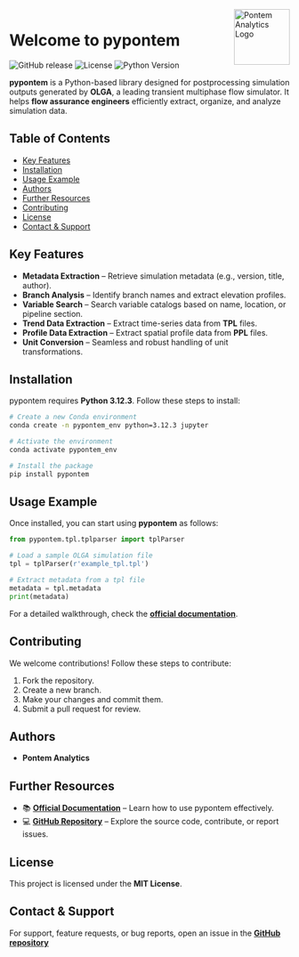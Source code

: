 <img style="float:right;" src="https://cdn.prod.website-files.com/645a93c524f9bd7ace372f1b/646ba830c8f56fa29664d1d7_logo.svg" alt="Pontem Analytics Logo" width="100" />


# Welcome to pypontem

![GitHub release](https://img.shields.io/pypi/v/pypontem)
![License](https://img.shields.io/badge/license-MIT-green)
![Python Version](https://img.shields.io/badge/python-3.12.3-blue)

**pypontem** is a Python-based library designed for postprocessing simulation outputs generated by **OLGA**, a leading transient multiphase flow simulator. It helps **flow assurance engineers** efficiently extract, organize, and analyze simulation data.

## Table of Contents
- [Key Features](#key-features)
- [Installation](#installation)
- [Usage Example](#usage-example)
- [Authors](#authors)
- [Further Resources](#further-resources)
- [Contributing](#contributing)
- [License](#license)
- [Contact & Support](#contact--support)

## Key Features
- **Metadata Extraction** – Retrieve simulation metadata (e.g., version, title, author).
- **Branch Analysis** – Identify branch names and extract elevation profiles.
- **Variable Search** – Search variable catalogs based on name, location, or pipeline section.
- **Trend Data Extraction** – Extract time-series data from **TPL** files.
- **Profile Data Extraction** – Extract spatial profile data from **PPL** files.
- **Unit Conversion** – Seamless and robust handling of unit transformations.

## Installation
pypontem requires **Python 3.12.3**. Follow these steps to install:

```sh
# Create a new Conda environment
conda create -n pypontem_env python=3.12.3 jupyter 

# Activate the environment
conda activate pypontem_env

# Install the package
pip install pypontem
```

## Usage Example
Once installed, you can start using **pypontem** as follows:

```python
from pypontem.tpl.tplparser import tplParser

# Load a sample OLGA simulation file
tpl = tplParser(r'example_tpl.tpl')

# Extract metadata from a tpl file
metadata = tpl.metadata
print(metadata)
```

For a detailed walkthrough, check the **[official documentation](https://pypontem.pontemanalytics.com/)**.

## Contributing
We welcome contributions! Follow these steps to contribute:
1. Fork the repository.
2. Create a new branch.
3. Make your changes and commit them.
4. Submit a pull request for review.


## Authors
- **Pontem Analytics**

## Further Resources
- 📚 **[Official Documentation](https://pypontem.pontemanalytics.com/)** – Learn how to use pypontem effectively.
- 💻 **[GitHub Repository](https://github.com/Pontem-Analytics/pypontem_public)** – Explore the source code, contribute, or report issues.

## License
This project is licensed under the **MIT License**.

## Contact & Support
For support, feature requests, or bug reports, open an issue in the **[GitHub repository](https://github.com/Pontem-Analytics/pypontem_public/issues)** 

